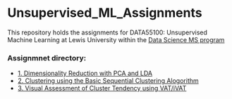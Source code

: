 # Unsupervised_ML_Assignments
This repository holds the assignments for DATA55100: Unsupervised Machine Learning at Lewis University within the [Data Science MS program](https://www.lewisu.edu/academics/data-science/index.htm)

### Assignmnet directory:
* [1. Dimensionality Reduction with PCA and LDA](https://nbviewer.org/github/mcqueg/Unsupervised_ML_Assignments/blob/main/Dimensionality_Reduction.ipynb)
* [2. Clustering using the Basic Sequential Clustering Alogorithm](https://nbviewer.org/github/mcqueg/Unsupervised_ML_Assignments/blob/main/BSCA.ipynb)
* [3. Visual Assessment of Cluster Tendency using VAT/iVAT](https://nbviewer.org/github/mcqueg/Unsupervised_ML/blob/main/VAT.ipynb)